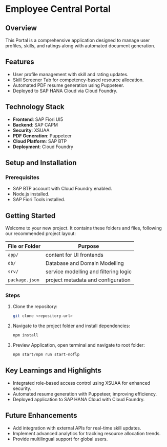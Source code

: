 # Employee Central Portal

## Overview
This Portal is a comprehensive application designed to manage user profiles, skills, and ratings along with automated document generation.

## Features
- User profile management with skill and rating updates.
- Skill Screener Tab for competency-based resource allocation.
- Automated PDF resume generation using Puppeteer.
- Deployed to SAP HANA Cloud via Cloud Foundry.

## Technology Stack
- **Frontend**: SAP Fiori UI5
- **Backend**: SAP CAPM
- **Security**: XSUAA
- **PDF Generation**: Puppeteer
- **Cloud Platform**: SAP BTP
- **Deployment**: Cloud Foundry

## Setup and Installation
### Prerequisites
- SAP BTP account with Cloud Foundry enabled.
- Node.js installed.
- SAP Fiori Tools installed.

## Getting Started

Welcome to your new project.
It contains these folders and files, following our recommended project layout:

File or Folder | Purpose
---------|----------
`app/` | content for UI frontends
`db/` | Database and Domain Modelling
`srv/` | service modelling and filtering logic
`package.json` | project metadata and configuration

### Steps
1. Clone the repository:
   ```bash
   git clone <repository-url>

2. Navigate to the project folder and install dependencies:
   ```bash
   npm install

3. Preview Application, open terminal and navigate to root folder:
   ```bash
   npm start/npm run start-noflp

## Key Learnings and Highlights
- Integrated role-based access control using XSUAA for enhanced security.
- Automated resume generation with Puppeteer, improving efficiency.
- Deployed application to SAP HANA Cloud with Cloud Foundry.

## Future Enhancements
- Add integration with external APIs for real-time skill updates.
- Implement advanced analytics for tracking resource allocation trends.
- Provide multilingual support for global users.

